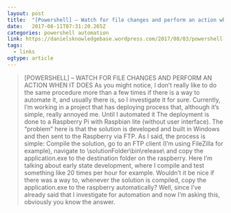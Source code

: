 ```yaml
---
layout: post 
title:  "[Powershell] – Watch for file changes and perform an action when it does | Daniel's Knowledgebase" 
date:   2017-08-11T07:31:20.265Z 
categories: powershell automation 
link: https://danielsknowledgebase.wordpress.com/2017/08/03/powershell-watch-for-file-changes-and-perform-an-action-when-it-does/ 
tags:
  - links
ogtype: article 
---
```


> [POWERSHELL] – WATCH FOR FILE CHANGES AND PERFORM AN ACTION WHEN IT DOES
As you might notice, I don’t really like to do the same procedure more than a few times if there is a way to automate it, and usually there is, so I investigate it for sure.
Currently, I’m working in a project that has deploying process that, although it’s simple, really annoyed me. Until I automated it 
The deployment is done to a Raspberry Pi with Raspbian lite (without user interface). The “problem” here is that the solution is developed and built in Windows and then sent to the Raspberry via FTP. As I said, the process is simple: Compile the solution, go to an FTP client (I’m using FileZilla for example), navigate to \solutionFolder\bin\release\ and copy the application.exe to the destination folder on the raspberry.
Here I’m talking about early state development, where I compile and test something like 20 times per hour for example.
Wouldn’t it be nice if there was a way to, whenever the solution is compiled, copy the application.exe to the raspberry automatically? Well, since I’ve already said that I investigate for automation and now I’m asking this, obviously you know the answer.